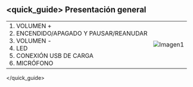 ## <quick_guide> Presentación general

|  |  |
|:-------|:-------|
|1.	VOLUMEN + <br> 2.	ENCENDIDO/APAGADO Y PAUSAR/REANUDAR <br> 3.	VOLUMEN - <br> 4.	LED <br> 5.	CONEXIÓN USB DE CARGA<br> 6.	MICRÓFONO <br>|![Imagen1](http://static.energysistem.com/images/manuals/39929/5410254065a58.jpg)|
</quick_guide>
